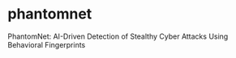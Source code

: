 # phantomnet
PhantomNet: AI-Driven Detection of Stealthy Cyber Attacks Using Behavioral Fingerprints
